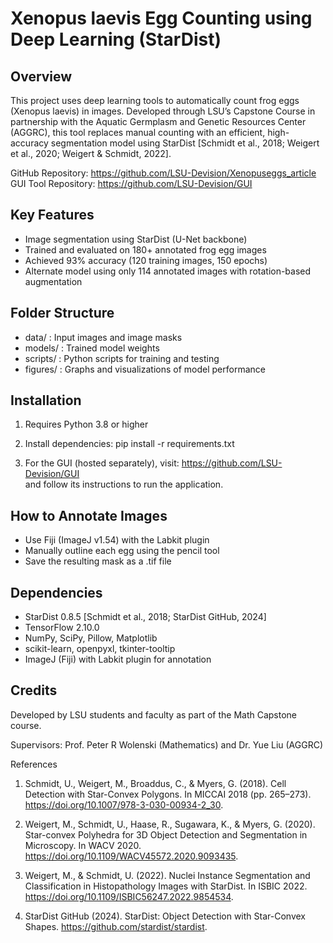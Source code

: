 Xenopus laevis Egg Counting using Deep Learning (StarDist)
===========================================================

Overview
--------
This project uses deep learning tools to automatically count frog eggs (Xenopus laevis) in images.
Developed through LSU’s Capstone Course in partnership with the Aquatic Germplasm and Genetic 
Resources Center (AGGRC), this tool replaces manual counting with an efficient, high-accuracy 
segmentation model using StarDist [Schmidt et al., 2018; Weigert et al., 2020; Weigert & Schmidt, 2022].

GitHub Repository: https://github.com/LSU-Devision/Xenopuseggs_article  
GUI Tool Repository: https://github.com/LSU-Devision/GUI

Key Features
------------
- Image segmentation using StarDist (U-Net backbone)
- Trained and evaluated on 180+ annotated frog egg images
- Achieved 93% accuracy (120 training images, 150 epochs)
- Alternate model using only 114 annotated images with rotation-based augmentation

Folder Structure
----------------
- data/         : Input images and image masks
- models/       : Trained model weights
- scripts/      : Python scripts for training and testing
- figures/      : Graphs and visualizations of model performance

Installation
------------
1. Requires Python 3.8 or higher
2. Install dependencies:
   pip install -r requirements.txt

3. For the GUI (hosted separately), visit:  https://github.com/LSU-Devision/GUI  
   and follow its instructions to run the application.

How to Annotate Images
----------------------
- Use Fiji (ImageJ v1.54) with the Labkit plugin
- Manually outline each egg using the pencil tool
- Save the resulting mask as a .tif file


Dependencies
------------
- StarDist 0.8.5 [Schmidt et al., 2018; StarDist GitHub, 2024]
- TensorFlow 2.10.0
- NumPy, SciPy, Pillow, Matplotlib
- scikit-learn, openpyxl, tkinter-tooltip
- ImageJ (Fiji) with Labkit plugin for annotation

Credits
-------
Developed by LSU students and faculty as part of the Math Capstone course.


Supervisors: Prof. Peter R Wolenski (Mathematics) and Dr. Yue Liu (AGGRC)

References
1. Schmidt, U., Weigert, M., Broaddus, C., & Myers, G. (2018). Cell Detection with Star-Convex Polygons.
In MICCAI 2018 (pp. 265–273). https://doi.org/10.1007/978-3-030-00934-2_30.

2. Weigert, M., Schmidt, U., Haase, R., Sugawara, K., & Myers, G. (2020). Star-convex Polyhedra for 3D Object Detection and Segmentation in Microscopy.
In WACV 2020. https://doi.org/10.1109/WACV45572.2020.9093435.

3. Weigert, M., & Schmidt, U. (2022). Nuclei Instance Segmentation and Classification in Histopathology Images with StarDist.
In ISBIC 2022. https://doi.org/10.1109/ISBIC56247.2022.9854534.

4. StarDist GitHub (2024). StarDist: Object Detection with Star-Convex Shapes.
https://github.com/stardist/stardist.
